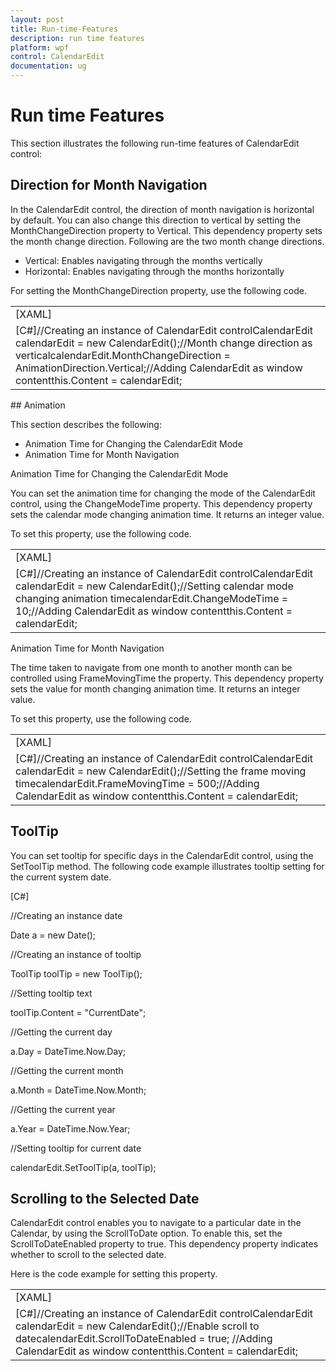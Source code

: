 ```yaml
---
layout: post
title: Run-time-Features
description: run time features
platform: wpf
control: CalendarEdit
documentation: ug
---
```


# Run time Features

This section illustrates the following run-time features of CalendarEdit control:

## Direction for Month Navigation

In the CalendarEdit control, the direction of month navigation is horizontal by default. You can also change this direction to vertical by setting the MonthChangeDirection property to Vertical. This dependency property sets the month change direction. Following are the two month change directions.

* Vertical: Enables navigating through the months vertically 
* Horizontal: Enables navigating through the months horizontally

For setting the MonthChangeDirection property, use the following code.

<table>
<tr>
<td>
[XAML]<!-- Adding calendar with month change direction as vertical --><syncfusion:CalendarEdit Name="calendarEdit" MonthChangeDirection="Vertical"/></td></tr>
<tr>
<td>
[C#]//Creating an instance of CalendarEdit controlCalendarEdit calendarEdit = new CalendarEdit();//Month change direction as verticalcalendarEdit.MonthChangeDirection = AnimationDirection.Vertical;//Adding CalendarEdit as window contentthis.Content = calendarEdit;</td></tr>
</table>
## Animation

This section describes the following:

* Animation Time for Changing the CalendarEdit Mode
* Animation Time for Month Navigation



Animation Time for Changing the CalendarEdit Mode

You can set the animation time for changing the mode of the CalendarEdit control, using the ChangeModeTime property. This dependency property sets the calendar mode changing animation time. It returns an integer value.

To set this property, use the following code.

<table>
<tr>
<td>
[XAML]<!-- Adding calendar with change mode time --><syncfusion:CalendarEdit Name="calendarEdit" ChangeModeTime="10"/></td></tr>
<tr>
<td>
[C#]//Creating an instance of CalendarEdit controlCalendarEdit calendarEdit = new CalendarEdit();//Setting calendar mode changing animation timecalendarEdit.ChangeModeTime = 10;//Adding CalendarEdit as window contentthis.Content = calendarEdit;</td></tr>
</table>


Animation Time for Month Navigation

The time taken to navigate from one month to another month can be controlled using FrameMovingTime the property. This dependency property sets the value for month changing animation time. It returns an integer value.

To set this property, use the following code.

<table>
<tr>
<td>
[XAML]<!-- Adding calendar with Frame moving time as 500 --><syncfusion:CalendarEdit Name="calendarEdit" FrameMovingTime="500"/></td></tr>
<tr>
<td>
[C#]//Creating an instance of CalendarEdit controlCalendarEdit calendarEdit = new CalendarEdit();//Setting the frame moving timecalendarEdit.FrameMovingTime = 500;//Adding CalendarEdit as window contentthis.Content = calendarEdit;</td></tr>
</table>


## ToolTip

You can set tooltip for specific days in the CalendarEdit control, using the SetToolTip method. The following code example illustrates tooltip setting for the current system date. 

[C#]



//Creating an instance date

Date a = new Date();



//Creating an instance of tooltip

ToolTip toolTip = new ToolTip();



//Setting tooltip text

toolTip.Content = "CurrentDate"; 



//Getting the current day

a.Day = DateTime.Now.Day;   



//Getting the current month

a.Month = DateTime.Now.Month;  



//Getting the current year

a.Year = DateTime.Now.Year;



//Setting tooltip for current date

calendarEdit.SetToolTip(a, toolTip); 



## Scrolling to the Selected Date

CalendarEdit control enables you to navigate to a particular date in the Calendar, by using the ScrollToDate option. To enable this, set the ScrollToDateEnabled property to true. This dependency property indicates whether to scroll to the selected date. 

Here is the code example for setting this property.

<table>
<tr>
<td>
[XAML]<!-- Adding calendar with scroll to date as true --><syncfusion:CalendarEdit Name="calendarEdit" ScrollToDateEnabled="True"/></td></tr>
<tr>
<td>
[C#]//Creating an instance of CalendarEdit controlCalendarEdit calendarEdit = new CalendarEdit();//Enable scroll to datecalendarEdit.ScrollToDateEnabled = true; //Adding CalendarEdit as window contentthis.Content = calendarEdit;</td></tr>
</table>


